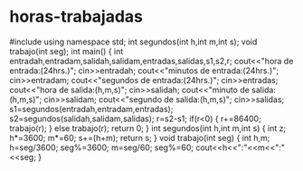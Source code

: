 # horas-trabajadas
#include <iostream>
using namespace std;
int segundos(int h,int m,int s);
void trabajo(int seg);
int main()
{
int entradah,entradam,salidah,salidam,entradas,salidas,s1,s2,r;
cout<<"hora de entrada:(24hrs.)";
cin>>entradah;
cout<<"minutos de entrada:(24hrs.)";
cin>>entradam;
cout<<"segundos de entrada:(24hrs.)";
cin>>entradas;
cout<<"hora de salida:(h,m,s)";
cin>>salidah;
cout<<"minuto de salida:(h,m,s)";
cin>>salidam;
cout<<"segundo de salida:(h,m,s)";
cin>>salidas;
s1=segundos(entradah,entradam,entradas);
s2=segundos(salidah,salidam,salidas);
r=s2-s1;
if(r<0)
{
	r+=86400;
	trabajo(r);
}
else
trabajo(r);
return 0;
}
int segundos(int h,int m,int s)
{
    int z;
    h*=3600;
    m*=60;
    s+=(h+m);
    return s;
}
void trabajo(int seg)
{
    int h,m;
    h=seg/3600;
    seg%=3600;
    m=seg/60;
    seg%=60;
    cout<<h<<":"<<m<<":"<<seg;
}
